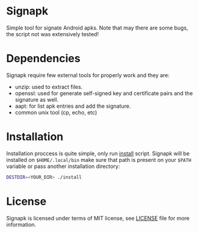 # Signapk
Simple tool for signate Android apks. Note that may there are some bugs, the
script not was extensively tested!

# Dependencies
Signapk require few external tools for properly work and they are:

- unzip: used to extract files.
- openssl: used for generate self-signed key and certificate pairs and the signature as well.
- aapt: for list apk entries and add the signature.
- common unix tool (cp, echo, etc)

# Installation

Installation proccess is quite simple, only run [install](https://github.com/j0ng4b/signapk/blob/main/install) script. Signapk
will be installed on `$HOME/.local/bin` make sure that path is present on your
`$PATH` variable or pass another installation directory:

```bash
DESTDIR=<YOUR_DIR> ./install
```

# License
Signapk is licensed under terms of MIT license, see [LICENSE](https://github.com/j0ng4b/signapk/blob/main/LICENSE) file for more
information.

